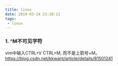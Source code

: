 ```yaml
---
title: linux
date: 2019-03-14 23:28:11
tags:
 - linux
---
```


### 1. ^M不可见字符
vim中输入CTRL+V CTRL+M, 而不是上箭号+M。
https://blog.csdn.net/kkwant/article/details/81501241
<!-- more -->
